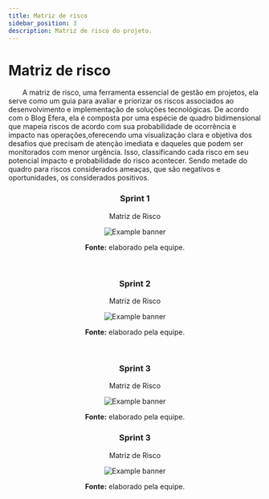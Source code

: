 ```yaml
---
title: Matriz de risco
sidebar_position: 3
description: Matriz de risco do projeto.
---
```


# Matriz de risco

&emsp;&emsp;A matriz de risco, uma ferramenta essencial de gestão em projetos, ela serve como um guia para avaliar e priorizar os riscos associados ao desenvolvimento e implementação de soluções tecnológicas. De acordo com o Blog Efera, ela é composta por uma espécie de quadro bidimensional que mapeia riscos de acordo com sua probabilidade de ocorrência e impacto nas operações,oferecendo  uma visualização clara e objetiva dos desafios que precisam de atenção imediata e daqueles que podem ser monitorados com menor urgência. Isso, classificando cada risco em seu potencial impacto e probabilidade do risco acontecer. Sendo metade do quadro para riscos considerados ameaças, que são negativos e oportunidades, os considerados positivos.

<div align="center">
    <h3> Sprint 1 </h3>
    <p> Matriz de Risco </p>
    <img src={require('../../static/img/matriz_de_risco_sprint_1.png').default} alt="Example banner" style={{ display: 'block', marginLeft: 'auto', marginRight: 'auto'}}/>
    <p><b>Fonte:</b> elaborado pela equipe.</p>
</div>

<br />

<div align="center">
    <h3> Sprint 2 </h3>
    <p> Matriz de Risco </p>
    <img src={require('../../static/img/matriz_de_risco_sprint_2.png').default} alt="Example banner" style={{ display: 'block', marginLeft: 'auto', marginRight: 'auto'}}/>
    <p><b>Fonte:</b> elaborado pela equipe.</p>
</div>

<br />

<div align="center">
    <h3> Sprint 3 </h3>
    <p> Matriz de Risco </p>
    <img src={require('../../static/img/matriz_de_risco_sprint_3.png').default} alt="Example banner" style={{ display: 'block', marginLeft: 'auto', marginRight: 'auto'}}/>
    <p><b>Fonte:</b> elaborado pela equipe.</p>
</div>

<div align="center">
    <h3> Sprint 3 </h3>
    <p> Matriz de Risco </p>
    <img src={require('../../static/img/matriz_de_risco_sprint_4.png').default} alt="Example banner" style={{ display: 'block', marginLeft: 'auto', marginRight: 'auto'}}/>
    <p><b>Fonte:</b> elaborado pela equipe.</p>
</div>